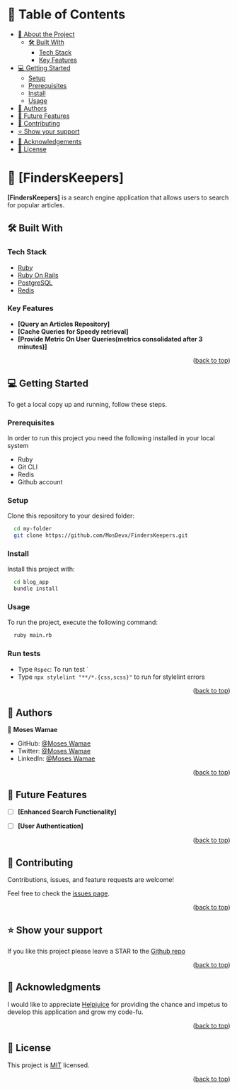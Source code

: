 <!-- TABLE OF CONTENTS -->

# 📗 Table of Contents

- [📖 About the Project](#about-project)
  - [🛠 Built With](#built-with)
    - [Tech Stack](#tech-stack)
    - [Key Features](#key-features)
- [💻 Getting Started](#getting-started)
  - [Setup](#setup)
  - [Prerequisites](#prerequisites)
  - [Install](#install)
  - [Usage](#usage)
- [👥 Authors](#authors)
- [🔭 Future Features](#future-features)
- [🤝 Contributing](#contributing)
- [⭐️ Show your support](#support)
- [🙏 Acknowledgements](#acknowledgements)
- [📝 License](#license)

<!-- PROJECT DESCRIPTION -->

# 📖 [FindersKeepers] <a name="about-project"></a>

**[FindersKeepers]** is a search engine application that allows users to search for popular articles.

## 🛠 Built With <a name="built-with"></a>

### Tech Stack <a name="tech-stack"></a>

  <ul>
    <li><a href="https://www.ruby-lang.org/en/">Ruby</a></li>
    <li><a href="https://www.ruby-lang.org/en/">Ruby On Rails</a></li>
    <li><a href="https://www.ruby-lang.org/en/">PostgreSQL</a></li>
    <li><a href="https://www.ruby-lang.org/en/">Redis</a></li>

  </ul>

<!-- Features -->

### Key Features <a name="key-features"></a>

- **[Query an Articles Repository]**
- **[Cache Queries for Speedy retrieval]**
- **[Provide Metric On User Queries(metrics consolidated after 3 minutes)]**




<p align="right">(<a href="#readme-top">back to top</a>)</p>

<!-- GETTING STARTED -->

## 💻 Getting Started <a name="getting-started"></a>

To get a local copy up and running, follow these steps.

### Prerequisites

In order to run this project you need the following installed in your local system

<ul>
<li>Ruby</li>
<li>Git CLI</li>
<li>Redis</li>
<li>Github account</li>
</ul>

### Setup

Clone this repository to your desired folder:

```sh
  cd my-folder
  git clone https://github.com/MosDevx/FindersKeepers.git
```

### Install

Install this project with:

```sh
  cd blog_app
  bundle install
```

### Usage

To run the project, execute the following command:

```sh
  ruby main.rb
```
### Run tests

-  Type `Rspec`: To run test `
-  Type `npx stylelint "**/*.{css,scss}"` to run for stylelint errors


<p align="right">(<a href="#readme-top">back to top</a>)</p>

<!-- AUTHORS -->

## 👥 Authors <a name="authors"></a>


👤 **Moses Wamae**

- GitHub: [@Moses Wamae](https://github.com/MosDevx)
- Twitter: [@Moses Wamae](https://twitter.com/MosesWamae7)
- LinkedIn: [@Moses Wamae](https://www.linkedin.com/in/moses-wamae-a13a67244)

<p align="right">(<a href="#readme-top">back to top</a>)</p>

<!-- FUTURE FEATURES -->

## 🔭 Future Features <a name="future-features"></a>


- [ ] **[Enhanced Search Functionality]**
- [ ] **[User Authentication]**



<p align="right">(<a href="#readme-top">back to top</a>)</p>

<!-- CONTRIBUTING -->

## 🤝 Contributing <a name="contributing"></a>

Contributions, issues, and feature requests are welcome!

Feel free to check the [issues page](https://github.com/MosDevx/FindersKeepers/issues).

<p align="right">(<a href="#readme-top">back to top</a>)</p>

<!-- SUPPORT -->

## ⭐️ Show your support <a name="support"></a>

If you like this project please leave a STAR to the [Github repo](https://github.com/MosDevx/FindersKeepers/)

<p align="right">(<a href="#readme-top">back to top</a>)</p>

<!-- ACKNOWLEDGEMENTS -->

## 🙏 Acknowledgments <a name="acknowledgements"></a>

I would like to appreciate [Helpjuice](https://helpjuice.com/) for providing the chance and impetus to develop this application and grow my code-fu.
<p align="right">(<a href="#readme-top">back to top</a>)</p>

<!-- LICENSE -->

## 📝 License <a name="license"></a>

This project is [MIT](./MIT.md) licensed.


<p align="right">(<a href="#readme-top">back to top</a>)</p>
